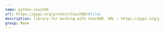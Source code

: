 ```yaml
---
name: python-couchdb
url: https://pypi.org/project/CouchDB/#files
description: library for working with CouchDB. URL : https://pypi.org/project/CouchDB/#files Groups : None
group: None
---
```

